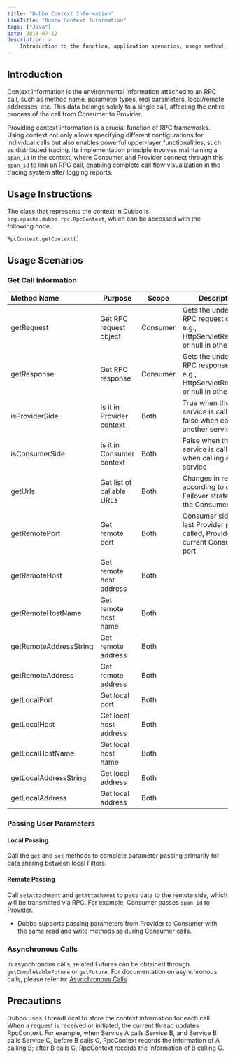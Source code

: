 ```yaml
---
title: "Dubbo Context Information"
linkTitle: "Dubbo Context Information"
tags: ["Java"]
date: 2018-07-12
description: >
    Introduction to the function, application scenarios, usage method, and precautions of Dubbo context information.
---
```


## Introduction
Context information is the environmental information attached to an RPC call, such as method name, parameter types, real parameters, local/remote addresses, etc. This data belongs solely to a single call, affecting the entire process of the call from Consumer to Provider.

Providing context information is a crucial function of RPC frameworks. Using context not only allows specifying different configurations for individual calls but also enables powerful upper-layer functionalities, such as distributed tracing. Its implementation principle involves maintaining a `span_id` in the context, where Consumer and Provider connect through this `span_id` to link an RPC call, enabling complete call flow visualization in the tracing system after logging reports.

## Usage Instructions
The class that represents the context in Dubbo is `org.apache.dubbo.rpc.RpcContext`, which can be accessed with the following code.
```
RpcContext.getContext()
```
## Usage Scenarios
### Get Call Information
| Method Name            | Purpose                     | Scope    | Description                                                  |
| :--------------------- | --------------------------- | -------- | ------------------------------------------------------------ |
| getRequest             | Get RPC request object      | Consumer | Gets the underlying RPC request object, e.g., HttpServletRequest, or null in other cases |
| getResponse            | Get RPC response            | Consumer | Gets the underlying RPC response object, e.g., HttpServletResponse, or null in other cases |
| isProviderSide         | Is it in Provider context    | Both     | True when the service is called, false when calling another service |
| isConsumerSide         | Is it in Consumer context    | Both     | False when the service is called, true when calling another service |
| getUrls                | Get list of callable URLs    | Both     | Changes in real-time according to different Failover strategies on the Consumer side |
| getRemotePort          | Get remote port             | Both     | Consumer side is the last Provider port called, Provider is the current Consumer port |
| getRemoteHost          | Get remote host address      | Both     |                                                              |
| getRemoteHostName      | Get remote host name        | Both     |                                                              |
| getRemoteAddressString | Get remote address          | Both     |                                                              |
| getRemoteAddress       | Get remote address          | Both     |                                                              |
| getLocalPort           | Get local port              | Both     |                                                              |
| getLocalHost           | Get local host address      | Both     |                                                              |
| getLocalHostName       | Get local host name         | Both     |                                                              |
| getLocalAddressString  | Get local address           | Both     |                                                              |
| getLocalAddress        | Get local address           | Both     |                                                              |



### Passing User Parameters

#### Local Passing

Call the `get` and `set` methods to complete parameter passing primarily for data sharing between local Filters.

#### Remote Passing

Call `setAttachment` and `getAttachment` to pass data to the remote side, which will be transmitted via RPC. For example, Consumer passes `span_id` to Provider.

- Dubbo supports passing parameters from Provider to Consumer with the same read and write methods as during Consumer calls.

### Asynchronous Calls

In asynchronous calls, related Futures can be obtained through `getCompletableFuture` or `getFuture`. For documentation on asynchronous calls, please refer to: [Asynchronous Calls](/en/docs/advanced/async-call/)

## Precautions

Dubbo uses ThreadLocal to store the context information for each call. When a request is received or initiated, the current thread updates RpcContext. For example, when Service A calls Service B, and Service B calls Service C, before B calls C, RpcContext records the information of A calling B; after B calls C, RpcContext records the information of B calling C.
